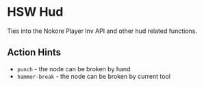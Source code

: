 # HSW Hud

Ties into the Nokore Player Inv API and other hud related functions.

## Action Hints

* `punch` - the node can be broken by hand
* `hammer-break` - the node can be broken by current tool
